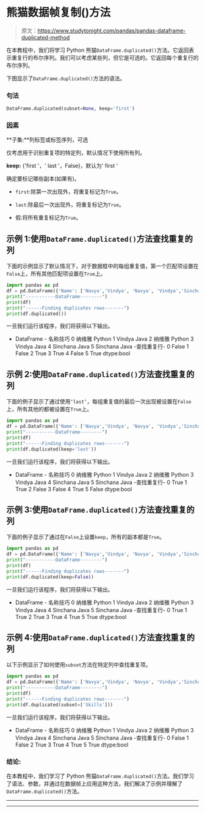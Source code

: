 # 熊猫数据帧复制()方法

> 原文：<https://www.studytonight.com/pandas/pandas-dataframe-duplicated-method>

在本教程中，我们将学习 Python 熊猫`DataFrame.duplicated()`方法。它返回表示重复行的布尔序列。我们可以考虑某些列，但它是可选的。它返回每个重复行的布尔序列。

下图显示了`DataFrame.duplicated()`方法的语法。

### 句法

```py
DataFrame.duplicated(subset=None, keep='first')
```

### 因素

**子集:**列标签或标签序列，可选

仅考虑用于识别重复项的特定列，默认情况下使用所有列。

**keep:** {'first '，' last '，False}，默认为' first '

确定要标记哪些副本(如果有)。

*   `first`:除第一次出现外，将重复标记为`True`。

*   `last`:除最后一次出现外，将重复标记为`True`。

*   假:将所有重复标记为`True`。

## 示例 1:使用`DataFrame.duplicated()`方法查找重复的列

下面的示例显示了默认情况下，对于数据框中的每组重复值，第一个匹配项设置在`False`上，所有其他匹配项设置在`True`上。

```py
import pandas as pd
df = pd.DataFrame({'Name': ['Navya','Vindya', 'Navya', 'Vindya','Sinchana','Sinchana'],'Skills': ['Python','Java','Python','Java','Java','Java']})
print("-----------DataFrame--------")
print(df)
print("------Finding duplicates rows-------")
print(df.duplicated())
```

一旦我们运行该程序，我们将获得以下输出。

- DataFrame -
名称技巧
0 纳维雅 Python
1 Vindya Java
2 纳维雅 Python
3 Vindya Java
4 Sinchana Java
5 Sinchana Java
-查找重复行-
0 False
1 False
2 True
3 True
4 False
5 True
dtype:bool

## 示例 2:使用`DataFrame.duplicated()`方法查找重复的列

下面的例子显示了通过使用`‘last’`，每组重复值的最后一次出现被设置在`False`上，所有其他的都被设置在`True`上。

```py
import pandas as pd
df = pd.DataFrame({'Name': ['Navya','Vindya', 'Navya', 'Vindya','Sinchana','Sinchana'],'Skills': ['Python','Java','Python','Java','Java','Java']})
print("-----------DataFrame--------")
print(df)
print("------Finding duplicates rows-------")
print(df.duplicated(keep='last'))
```

一旦我们运行该程序，我们将获得以下输出。

- DataFrame -
名称技巧
0 纳维雅 Python
1 Vindya Java
2 纳维雅 Python
3 Vindya Java
4 Sinchana Java
5 Sinchana Java
-查找重复行-
0 True
1 True
2 False
3 False
4 True
5 False
dtype:bool

## 示例 3:使用`DataFrame.duplicated()`方法查找重复的列

下面的例子显示了通过在`False`上设置`keep`，所有的副本都是`True`。

```py
import pandas as pd
df = pd.DataFrame({'Name': ['Navya','Vindya', 'Navya', 'Vindya','Sinchana','Sinchana'],'Skills': ['Python','Java','Python','Java','Java','Java']})
print("-----------DataFrame--------")
print(df)
print("------Finding duplicates rows-------")
print(df.duplicated(keep=False))
```

一旦我们运行该程序，我们将获得以下输出。

- DataFrame -
名称技巧
0 纳维雅 Python
1 Vindya Java
2 纳维雅 Python
3 Vindya Java
4 Sinchana Java
5 Sinchana Java
-查找重复行-
0 True
1 True
2 True
3 True
4 True
5 True
dtype:bool

## 示例 4:使用`DataFrame.duplicated()`方法查找重复的列

以下示例显示了如何使用`subset`方法在特定列中查找重复项。

```py
import pandas as pd
df = pd.DataFrame({'Name': ['Navya','Vindya', 'Navya', 'Vindya','Sinchana','Sinchana'],'Skills': ['Python','Java','Python','Java','Java','Java']})
print("-----------DataFrame--------")
print(df)
print("------Finding duplicates rows-------")
print(df.duplicated(subset=['Skills']))
```

一旦我们运行该程序，我们将获得以下输出。

- DataFrame -
名称技巧
0 纳维雅 Python
1 Vindya Java
2 纳维雅 Python
3 Vindya Java
4 Sinchana Java
5 Sinchana Java
-查找重复行-
0 False
1 False
2 True
3 True
4 True
5 True
dtype:bool

### 结论:

在本教程中，我们学习了 Python 熊猫`DataFrame.duplicated()`方法。我们学习了语法、参数，并通过在数据帧上应用这种方法，我们解决了示例并理解了`DataFrame.duplicated()`方法。

* * *

* * *